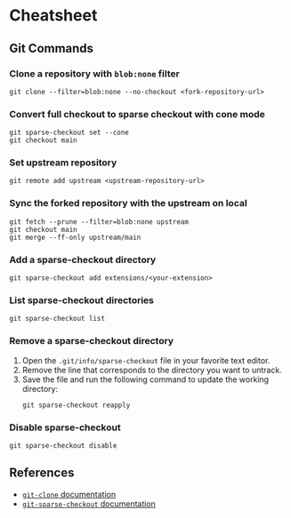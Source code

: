 # Cheatsheet

## Git Commands

### Clone a repository with `blob:none` filter

```shell
git clone --filter=blob:none --no-checkout <fork-repository-url>
```

### Convert full checkout to sparse checkout with cone mode

```shell
git sparse-checkout set --cone
git checkout main
```

### Set upstream repository

```shell
git remote add upstream <upstream-repository-url>
```

### Sync the forked repository with the upstream on local

```shell
git fetch --prune --filter=blob:none upstream
git checkout main
git merge --ff-only upstream/main
```

### Add a sparse-checkout directory

```shell
git sparse-checkout add extensions/<your-extension>
```

### List sparse-checkout directories

```shell
git sparse-checkout list
```

### Remove a sparse-checkout directory

1. Open the `.git/info/sparse-checkout` file in your favorite text editor.
2. Remove the line that corresponds to the directory you want to untrack.
3. Save the file and run the following command to update the working directory:
   ```shell
   git sparse-checkout reapply
   ```

### Disable sparse-checkout

```shell
git sparse-checkout disable
```

## References

- [`git-clone` documentation](https://git-scm.com/docs/git-clone)
- [`git-sparse-checkout` documentation](https://git-scm.com/docs/git-sparse-checkout)
